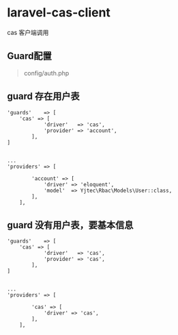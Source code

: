 # laravel-cas-client
cas 客户端调用

## Guard配置

> config/auth.php

## guard  存在用户表

```
'guards'    => [
    'cas' => [
            'driver'   => 'cas',
            'provider' => 'account',
        ],
]


...
'providers' => [

        'account' => [
            'driver' => 'eloquent',
            'model'  => Yjtec\Rbac\Models\User::class,
        ],
    ],
```

## guard  没有用户表，要基本信息
```
'guards'    => [
    'cas' => [
            'driver'   => 'cas',
            'provider' => 'cas',
        ],
]


...
'providers' => [

        'cas' => [
            'driver' => 'cas',
        ],
    ],
```


